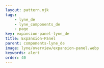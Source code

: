 ```yaml
---
layout: pattern.njk
tags: 
    - lyne_de
    - lyne_components_de
    - page
key: expansion-panel-lyne_de
title: Expansion-Panel
parent: components-lyne_de
image: lyne/overview/expansion-panel.webp
keywords: alert
order: 40
---
```

